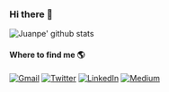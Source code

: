 ### Hi there 👋

![Juanpe' github stats](https://github-readme-stats.vercel.app/api?username=juanpe&count_private=true&show_icons=true)


<!--
**Juanpe/juanpe** is a ✨ _special_ ✨ repository because its `README.md` (this file) appears on your GitHub profile.

Here are some ideas to get you started:

- 🔭 I’m currently working on ...
- 🌱 I’m currently learning ...
- 👯 I’m looking to collaborate on ...
- 🤔 I’m looking for help with ...
- 💬 Ask me about ...
- 😄 Pronouns: ...
- ⚡ Fun fact: ...
-->

#### Where to find me 🌎
<p><a href="mailto:juanpecm@gmail.com" target="_blank"><img alt="Gmail" src="https://img.shields.io/badge/Gmail-%23ffffff.svg?&style=for-the-badge&logo=gmail" /></a> <a href="https://twitter.com/JuanpeCatalan" target="_blank"><img alt="Twitter" src="https://img.shields.io/badge/Twitter-%23ffffff.svg?&style=for-the-badge&logo=twitter" /></a> <a href="https://www.linkedin.com/in/juan-pedro-catalan-8a58a825/" target="_blank"><img alt="LinkedIn" src="https://img.shields.io/badge/Linkedin-%23ffffff.svg?&style=for-the-badge&logo=linkedin&logoColor=rgb(10,102,194)" /></a> <a href="https://medium.com/@JuanpeCatalan" target="_blank"><img alt="Medium" src="https://img.shields.io/badge/Medium-%23ffffff.svg?&style=for-the-badge&logo=medium&logoColor=black" /></a>
</p>
